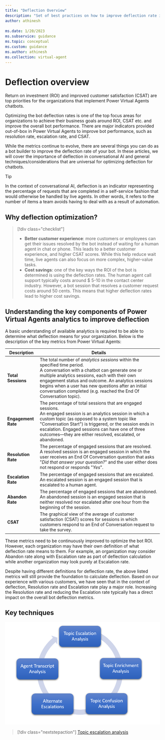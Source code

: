 ```yaml
---
title: "Deflection Overview"
description: "Set of best practices on how to improve deflection rate in a PVA chatbot"
author: athinesh

ms.date: 1/20/2023
ms.subservice: guidance
ms.topic: conceptual
ms.custom: guidance
ms.author: athinesh
ms.collection: virtual-agent
---
```

# Deflection overview

Return on investment (ROI) and improved customer satisfaction (CSAT) are top priorities for the organizations that implement Power Virtual Agents chatbots. 

Optimizing the bot deflection rates is one of the top focus areas for organizations to achieve their business goals around ROI, CSAT etc. and improve the overall bot performance. There are major indicators provided out-of-box in Power Virtual Agents to improve bot performance, such as resolution rate, escalation rate, and CSAT. 

While the metrics continue to evolve, there are several things you can do as a bot builder to improve the deflection rate of your bot. In these articles, we will cover the importance of deflection in conversational AI and general techniques/considerations that are universal for optimizing deflection for chatbots.  

> [!TIP]
> In the context of conversational AI, deflection is an indicator representing the percentage of requests that are completed in a self-service fashion that would otherwise be handled by live agents. In other words, it refers to the number of items a team avoids having to deal with as a result of automation.

## Why deflection optimization?

> [!div class="checklist"]
> * **Better customer experience**: more customers or employees can get their issues resolved by the bot instead of waiting for a human agent in chat or phone. This leads to a better customer experience, and higher CSAT scores. While this help reduce wait time, live agents can also focus on more complex, higher-value tasks.
> * **Cost savings**: one of the key ways the ROI of the bot is determined is using the deflection rates. The human agent call support typically costs around $ 5-10 in the contact center industry. However, a bot session that resolves a customer request costs around 50 cents. This means that higher deflection rates lead to higher cost savings.

## Understanding the key components of Power Virtual Agents analytics to improve deflection
A basic understanding of available analytics is required to be able to determine what deflection means for your organization. Below is the description of the key metrics from Power Virtual Agents:

|Description                     |Details                           |
|--------------------------------|----------------------------------|
| **Total Sessions**  | The total number of *analytics sessions* within the specified time period. <br> A conversation with a chatbot can generate one or multiple analytics sessions, each with their own engagement status and outcome. An analytics sessions begins when a user has new questions after an initial conversation completed (e.g. reached the End Of Conversation topic). |
|  **Engagement Rate** | The percentage of total sessions that are engaged sessions. <br> An engaged session is an analytics session in which a custom topic (as opposed to a system topic like "Conversation Start") is triggered, or the session ends in escalation. Engaged sessions can have one of three outcomes—they are either resolved, escalated, or abandoned. |
|  **Resolution Rate**  | The percentage of engaged sessions that are resolved. <br> A resolved session is an engaged session in which the user receives an End Of Conversation question that asks "*Did that answer your question?*" and the user either does not respond or responds "*Yes*". |
|  **Escalation Rate**  | The percentage of engaged sessions that are escalated. <br> An escalated session is an engaged session that is escalated to a human agent. |
|  **Abandon Rate** | The percentage of engaged sessions that are abandoned. <br> An abandoned session is an engaged session that is neither resolved nor escalated after one hour from the beginning of the session. |
|  **CSAT**  | The graphical view of the average of customer satisfaction (CSAT) scores for sessions in which customers respond to an End of Conversation request to take the survey.  |

These metrics need to be continuously improved to optimize the bot ROI. However, each organization may have their own definition of what deflection rate means to them. For example, an organization may consider Abandon rate along with Escalation rate as part of deflection calculation while another organization may look purely at Escalation rate. 

Despite having different definitions for deflection rate, the above listed metrics will still provide the foundation to calculate deflection.
Based on our experience with various customers, we have seen that in the context of deflection, Resolution rate and Escalation rate play a major role. Increasing the Resolution rate and reducing the Escalation rate typically has a direct impact on the overall bot deflection metrics.

## Key techniques
![deflection playbook techniques](./media/introduction/df-key-techniques.png)

> [!div class="nextstepaction"]
> [Topic escalation analysis](deflection-topic-escalation-analysis.md)